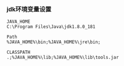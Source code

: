 ### jdk环境变量设置

```
JAVA_HOME
C:\Program Files\Java\jdk1.8.0_181
```

```
Path
%JAVA_HOME%\bin;%JAVA_HOME%\jre\bin;
```

```
CLASSPATH
.;%JAVA_HOME%\lib;%JAVA_HOME%\lib\tools.jar
```

